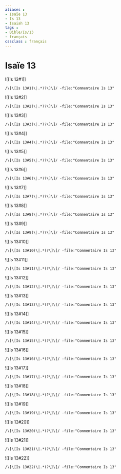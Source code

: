 ```yaml
---
aliases : 
- Isaïe 13
- Is 13
- Isaiah 13
tags : 
- Bible/Is/13
- français
cssclass : français
---
```


# Isaïe 13

![[Is 13#1]]

```query
/\[\[Is 13#1(\|.*)?\]\]/ -file:"Commentaire Is 13"
```

![[Is 13#2]]

```query
/\[\[Is 13#2(\|.*)?\]\]/ -file:"Commentaire Is 13"
```

![[Is 13#3]]

```query
/\[\[Is 13#3(\|.*)?\]\]/ -file:"Commentaire Is 13"
```

![[Is 13#4]]

```query
/\[\[Is 13#4(\|.*)?\]\]/ -file:"Commentaire Is 13"
```

![[Is 13#5]]

```query
/\[\[Is 13#5(\|.*)?\]\]/ -file:"Commentaire Is 13"
```

![[Is 13#6]]

```query
/\[\[Is 13#6(\|.*)?\]\]/ -file:"Commentaire Is 13"
```

![[Is 13#7]]

```query
/\[\[Is 13#7(\|.*)?\]\]/ -file:"Commentaire Is 13"
```

![[Is 13#8]]

```query
/\[\[Is 13#8(\|.*)?\]\]/ -file:"Commentaire Is 13"
```

![[Is 13#9]]

```query
/\[\[Is 13#9(\|.*)?\]\]/ -file:"Commentaire Is 13"
```

![[Is 13#10]]

```query
/\[\[Is 13#10(\|.*)?\]\]/ -file:"Commentaire Is 13"
```

![[Is 13#11]]

```query
/\[\[Is 13#11(\|.*)?\]\]/ -file:"Commentaire Is 13"
```

![[Is 13#12]]

```query
/\[\[Is 13#12(\|.*)?\]\]/ -file:"Commentaire Is 13"
```

![[Is 13#13]]

```query
/\[\[Is 13#13(\|.*)?\]\]/ -file:"Commentaire Is 13"
```

![[Is 13#14]]

```query
/\[\[Is 13#14(\|.*)?\]\]/ -file:"Commentaire Is 13"
```

![[Is 13#15]]

```query
/\[\[Is 13#15(\|.*)?\]\]/ -file:"Commentaire Is 13"
```

![[Is 13#16]]

```query
/\[\[Is 13#16(\|.*)?\]\]/ -file:"Commentaire Is 13"
```

![[Is 13#17]]

```query
/\[\[Is 13#17(\|.*)?\]\]/ -file:"Commentaire Is 13"
```

![[Is 13#18]]

```query
/\[\[Is 13#18(\|.*)?\]\]/ -file:"Commentaire Is 13"
```

![[Is 13#19]]

```query
/\[\[Is 13#19(\|.*)?\]\]/ -file:"Commentaire Is 13"
```

![[Is 13#20]]

```query
/\[\[Is 13#20(\|.*)?\]\]/ -file:"Commentaire Is 13"
```

![[Is 13#21]]

```query
/\[\[Is 13#21(\|.*)?\]\]/ -file:"Commentaire Is 13"
```

![[Is 13#22]]

```query
/\[\[Is 13#22(\|.*)?\]\]/ -file:"Commentaire Is 13"
```

